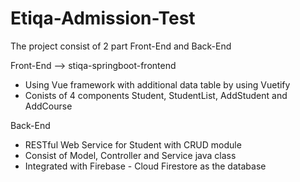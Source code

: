 # Etiqa-Admission-Test
The project consist of 2 part Front-End and Back-End 

Front-End --> stiqa-springboot-frontend
- Using Vue framework with additional data table by using Vuetify
- Conists of 4 components Student, StudentList, AddStudent and AddCourse

Back-End
- RESTful Web Service for Student with CRUD module
- Consist of Model, Controller and Service java class 
- Integrated with Firebase - Cloud Firestore as the database 
